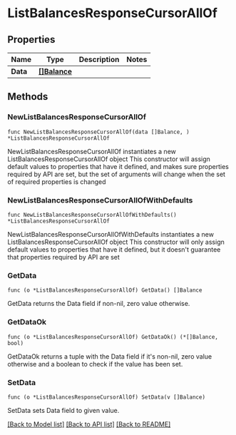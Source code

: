 # ListBalancesResponseCursorAllOf

## Properties

Name | Type | Description | Notes
------------ | ------------- | ------------- | -------------
**Data** | [**[]Balance**](Balance.md) |  | 

## Methods

### NewListBalancesResponseCursorAllOf

`func NewListBalancesResponseCursorAllOf(data []Balance, ) *ListBalancesResponseCursorAllOf`

NewListBalancesResponseCursorAllOf instantiates a new ListBalancesResponseCursorAllOf object
This constructor will assign default values to properties that have it defined,
and makes sure properties required by API are set, but the set of arguments
will change when the set of required properties is changed

### NewListBalancesResponseCursorAllOfWithDefaults

`func NewListBalancesResponseCursorAllOfWithDefaults() *ListBalancesResponseCursorAllOf`

NewListBalancesResponseCursorAllOfWithDefaults instantiates a new ListBalancesResponseCursorAllOf object
This constructor will only assign default values to properties that have it defined,
but it doesn't guarantee that properties required by API are set

### GetData

`func (o *ListBalancesResponseCursorAllOf) GetData() []Balance`

GetData returns the Data field if non-nil, zero value otherwise.

### GetDataOk

`func (o *ListBalancesResponseCursorAllOf) GetDataOk() (*[]Balance, bool)`

GetDataOk returns a tuple with the Data field if it's non-nil, zero value otherwise
and a boolean to check if the value has been set.

### SetData

`func (o *ListBalancesResponseCursorAllOf) SetData(v []Balance)`

SetData sets Data field to given value.



[[Back to Model list]](../README.md#documentation-for-models) [[Back to API list]](../README.md#documentation-for-api-endpoints) [[Back to README]](../README.md)



